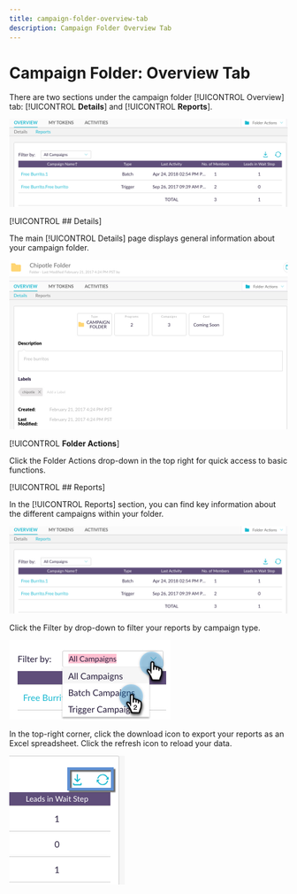 ```yaml
---
title: campaign-folder-overview-tab
description: Campaign Folder Overview Tab
---
```


# Campaign Folder: Overview Tab

There are two sections under the campaign folder [!UICONTROL Overview] tab: [!UICONTROL **Details**] and [!UICONTROL **Reports**].

   ![Image One](/help/sky/assets/campaign-folders/campaign-folder-overview-tab/campaign-folder-overview-tab-1.png)

[!UICONTROL ## Details]

The main [!UICONTROL Details] page displays general information about your campaign folder.

   ![Image One](/help/sky/assets/campaign-folders/campaign-folder-overview-tab/campaign-folder-overview-tab-2.png)

[!UICONTROL **Folder Actions**]

Click the Folder Actions drop-down in the top right for quick access to basic functions.

[!UICONTROL ## Reports]

In the [!UICONTROL Reports] section, you can find key information about the different campaigns within your folder.

   ![Image One](/help/sky/assets/campaign-folders/campaign-folder-overview-tab/campaign-folder-overview-tab-3.png)

Click the Filter by drop-down to filter your reports by campaign type.

   ![Image One](/help/sky/assets/campaign-folders/campaign-folder-overview-tab/campaign-folder-overview-tab-4.png)

In the top-right corner, click the download icon to export your reports as an Excel spreadsheet. Click the refresh icon to reload your data.

   ![Image One](/help/sky/assets/campaign-folders/campaign-folder-overview-tab/campaign-folder-overview-tab-5.png)
